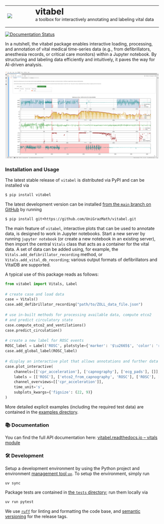 <table width="100%">
  <tr>
    <td width="170"><img src="https://raw.githubusercontent.com/UniGrazMath/vitabel/main/assets/logo/Vitabel_Logo.png" width="150"></td>
    <td width="850">
      <b><h1 style="margin: 0;">vitabel</h1></b>
      <p style="margin-top: 0;">a toolbox for interactively annotating and labeling vital data</p>
    </td>
  </tr>
</table>

[![Documentation Status](https://readthedocs.org/projects/vitabel/badge/?version=latest)](https://vitabel.readthedocs.io/en/latest/index.html)

In a nutshell, the vitabel package enables interactive loading, processing, and annotation of vital medical time-series data (e.g., from defibrillators, anesthesia records, or critical care monitors) within a Jupyter notebook. By structuring and labeling data efficiently and intuitively, it paves the way for AI-driven analysis.

![vitabel annotation screenshot](assets/vitabel-demo.png)

### Installation and Usage

The latest stable release of `vitabel` is distributed via PyPI and can be installed via
```sh
$ pip install vitabel
```

The latest development version can be installed [from the `main` branch on
GitHub](https://github.com/UniGrazMath/vitabel) by running
```sh
$ pip install git+https://github.com/UniGrazMath/vitabel.git
```

The main feature of `vitabel`, interactive plots that can be used to annotate data,
is designed to work in Jupyter notebooks. Start a new server by running `jupyter notebook`
(or create a new notebook in an existing server), then import the central `Vitals` class
that acts as a container for the vital data. A set of data can be added using, for example,
the `Vitals.add_defibrillator_recording` method, or `Vitals.add_vital_db_recording`; various output formats of defibrillators
and VitalDB are supported.  

A typical use of this package reads as follows:

```py
from vitabel import Vitals, Label

# create case and load data
case = Vitals()
case.add_defibrillator_recording("path/to/ZOLL_data_file.json")

# use in-built methods for processing available data, compute etco2
# and predict circulatory state
case.compute_etco2_and_ventilations()
case.predict_circulation()

# create a new label for ROSC events
ROSC_label = Label('ROSC', plotstyle={'marker': '$\u2665$', 'color': 'red', 'ms': 10, 'linestyle': ''})
case.add_global_label(ROSC_label)

# display an interactive plot that allows annotations and further data adjustments
case.plot_interactive(
    channels=[['cpr_acceleration'], ['capnography'], ['ecg_pads'], []],
    labels = [['ROSC'], ['etco2_from_capnography', 'ROSC'], ['ROSC'], ['ROSC', 'rosc_probability']],
    channel_overviews=[['cpr_acceleration']],
    time_unit='s',
    subplots_kwargs={'figsize': (22, 9)}
)
```

More detailed explicit examples (including the required test data) are
contained in the [examples directory](/examples/).

### 📚 Documentation

You can find the full API documentation here: [vitabel.readthedocs.io – vitals module](https://vitabel.readthedocs.io/en/latest/autoapi/vitabel/vitals/index.html)

### 🛠️ Development

Setup a development environment by using the Python project and environment [management
tool `uv`](https://docs.astral.sh/uv/). To setup the environment, simply run
```sh
uv sync
```

Package tests are contained in [the `tests` directory](/tests/); run them locally via
```sh
uv run pytest
```

We use [`ruff`](https://docs.astral.sh/ruff/) for linting and formatting the code base,
and [semantic versioning](https://semver.org/) for the release tags.
